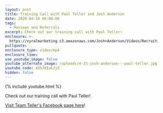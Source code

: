 ```yaml
---
layout: post
title: Training Call with Paul Teller and Josh Anderson
date: 2020-04-18 00:00:00
tags:
  - Reviews and Referrals
excerpt: Check out our training call with Paul Teller!
enclosure: >-
  https://vyralmarketing.s3.amazonaws.com/Josh+Anderson/Videos/Recruiting/2020/Training+Call+with+Paul+Teller+and+Josh+Anderson.mp4
pullquote:
enclosure_type: video/mp4
enclosure_time:
use_youtube_image: false
youtube_alternate_image: /uploads/4-23-josh-anderson---paul-teller.jpg
youtube_code: 43hJ8IakJjQ
hidden: false
---
```


{% include youtube.html %}

Check out our training call with Paul Teller\!

<u><a target="_blank" href="https://www.facebook.com/teamtellernashville">Visit Team Teller's Facebook page here</a></u>\!